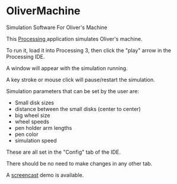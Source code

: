 # OliverMachine
Simulation Software For Oliver's Machine

This [Processing ](https://processing.org) application simulates Oliver's machine.

To run it, load it into Processing 3, then click the "play" arrow in the Processing IDE.

A window will appear with the simulation running.

A key stroke or mouse click will pause/restart the simulation.

Simulation parameters that can be set by the user are:
* Small disk sizes
* distance between the small disks (center to center)
* big wheel size
* wheel speeds
* pen holder arm lengths
* pen color
* simulation speed

These are all set in the "Config" tab of the IDE.

There should be no need to make changes in any other tab.

A [screencast](https://youtu.be/259S3xKFLBM) demo is available.

